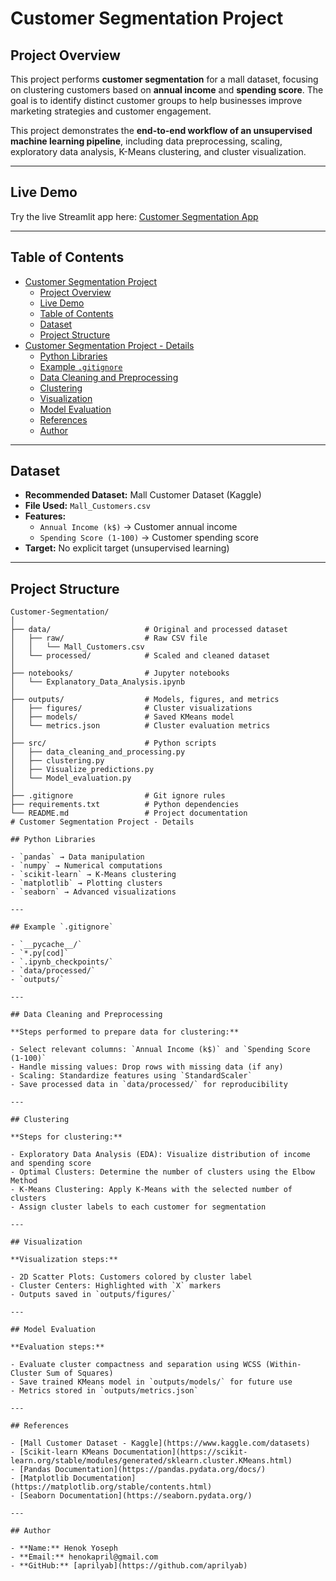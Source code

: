 # Customer Segmentation Project

## Project Overview

This project performs **customer segmentation** for a mall dataset, focusing on clustering customers based on **annual income** and **spending score**. The goal is to identify distinct customer groups to help businesses improve marketing strategies and customer engagement.

This project demonstrates the **end-to-end workflow of an unsupervised machine learning pipeline**, including data preprocessing, scaling, exploratory data analysis, K-Means clustering, and cluster visualization.

---
## Live Demo

Try the live Streamlit app here: [Customer Segmentation App](https://customer-segmentation-cm38uc6sz8juftllzbbsrr.streamlit.app/)

---

## Table of Contents

- [Customer Segmentation Project](#customer-segmentation-project)
  - [Project Overview](#project-overview)
  - [Live Demo](#live-demo)
  - [Table of Contents](#table-of-contents)
  - [Dataset](#dataset)
  - [Project Structure](#project-structure)
- [Customer Segmentation Project - Details](#customer-segmentation-project---details)
  - [Python Libraries](#python-libraries)
  - [Example `.gitignore`](#example-gitignore)
  - [Data Cleaning and Preprocessing](#data-cleaning-and-preprocessing)
  - [Clustering](#clustering)
  - [Visualization](#visualization)
  - [Model Evaluation](#model-evaluation)
  - [References](#references)
  - [Author](#author)

---

## Dataset

* **Recommended Dataset:** Mall Customer Dataset (Kaggle)  
* **File Used:** `Mall_Customers.csv`  
* **Features:** 
  - `Annual Income (k$)` → Customer annual income  
  - `Spending Score (1-100)` → Customer spending score  
* **Target:** No explicit target (unsupervised learning)

---

## Project Structure

```text
Customer-Segmentation/
│
├── data/                     # Original and processed dataset
│   ├── raw/                  # Raw CSV file
│   │   └── Mall_Customers.csv
│   └── processed/            # Scaled and cleaned dataset
│
├── notebooks/                # Jupyter notebooks
│   └── Explanatory_Data_Analysis.ipynb
│
├── outputs/                  # Models, figures, and metrics
│   ├── figures/              # Cluster visualizations
│   ├── models/               # Saved KMeans model
│   └── metrics.json          # Cluster evaluation metrics
│
├── src/                      # Python scripts
│   ├── data_cleaning_and_processing.py
│   ├── clustering.py
│   ├── Visualize_predictions.py
│   └── Model_evaluation.py
│
├── .gitignore                # Git ignore rules
├── requirements.txt          # Python dependencies
└── README.md                 # Project documentation
# Customer Segmentation Project - Details

## Python Libraries

- `pandas` → Data manipulation
- `numpy` → Numerical computations
- `scikit-learn` → K-Means clustering
- `matplotlib` → Plotting clusters
- `seaborn` → Advanced visualizations

---

## Example `.gitignore`

- `__pycache__/`
- `*.py[cod]`
- `.ipynb_checkpoints/`
- `data/processed/`
- `outputs/`

---

## Data Cleaning and Preprocessing

**Steps performed to prepare data for clustering:**

- Select relevant columns: `Annual Income (k$)` and `Spending Score (1-100)`
- Handle missing values: Drop rows with missing data (if any)
- Scaling: Standardize features using `StandardScaler`
- Save processed data in `data/processed/` for reproducibility

---

## Clustering

**Steps for clustering:**

- Exploratory Data Analysis (EDA): Visualize distribution of income and spending score
- Optimal Clusters: Determine the number of clusters using the Elbow Method
- K-Means Clustering: Apply K-Means with the selected number of clusters
- Assign cluster labels to each customer for segmentation

---

## Visualization

**Visualization steps:**

- 2D Scatter Plots: Customers colored by cluster label
- Cluster Centers: Highlighted with `X` markers
- Outputs saved in `outputs/figures/`

---

## Model Evaluation

**Evaluation steps:**

- Evaluate cluster compactness and separation using WCSS (Within-Cluster Sum of Squares)
- Save trained KMeans model in `outputs/models/` for future use
- Metrics stored in `outputs/metrics.json`

---

## References

- [Mall Customer Dataset - Kaggle](https://www.kaggle.com/datasets)
- [Scikit-learn KMeans Documentation](https://scikit-learn.org/stable/modules/generated/sklearn.cluster.KMeans.html)
- [Pandas Documentation](https://pandas.pydata.org/docs/)
- [Matplotlib Documentation](https://matplotlib.org/stable/contents.html)
- [Seaborn Documentation](https://seaborn.pydata.org/)

---

## Author

- **Name:** Henok Yoseph
- **Email:** henokapril@gmail.com
- **GitHub:** [aprilyab](https://github.com/aprilyab)
